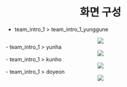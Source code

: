 <div align=center><h1>화면 구성</h1></div>

- team_intro_1 > team_intro_1_yunggune
<div align=center>
    <img src="./Images/team_intro_1_yunggune.png">
</div>
- team_intro_1 > yunha
<div align=center>
    <img src="./Images/team_intro_1_yunha.png">
</div>
- team_intro_1 > kunho
<div align=center>
    <img src="./Images/team_intro_1_kunho.png">
</div>
- team_intro_1 > doyeon
<div align=center>
    <img src="./Images/team_intro_1_doyeon.png">
</div>
